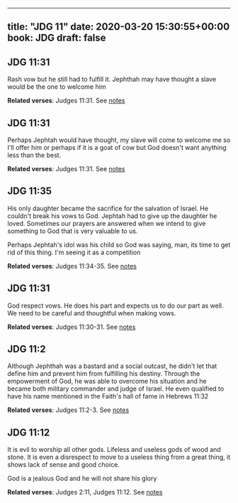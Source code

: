 
---
title: "JDG 11"
date: 2020-03-20 15:30:55+00:00
book: JDG
draft: false
---

## JDG 11:31

Rash vow but he still had to fulfill it. Jephthah may have thought a slave would be the one to welcome him

**Related verses**: Judges 11:31. See [notes](https://my.bible.com/notes/3389519865093808847)


## JDG 11:31

Perhaps Jephtah would have thought, my slave will come to welcome me so I'll offer him or perhaps if it is a goat of cow but God doesn't want anything less than the best.

**Related verses**: Judges 11:31. See [notes](https://my.bible.com/notes/2600376389962818548)


## JDG 11:35

His only daughter became the sacrifice for the salvation of Israel. He couldn't break his vows to God. Jephtah had to give up the daughter he loved. Sometimes our prayers are answered when we intend to give something to God that is very valuable to us.

Perhaps Jephtah's idol was his child so God was saying, man, its time to get rid of this thing. I'm seeing it as a competition

**Related verses**: Judges 11:34-35. See [notes](https://my.bible.com/notes/2600374272636216302)


## JDG 11:31

God respect vows. He does his part and expects us to do our part as well. We need to be careful and thoughtful when making vows.

**Related verses**: Judges 11:30-31. See [notes](https://my.bible.com/notes/2600370736032637925)


## JDG 11:2

Although Jephthah was a bastard and a social outcast, he didn't let that define him and prevent him from fulfilling his destiny. Through the empowerment of God, he was able to overcome his situation and he became both military commander and judge of Israel. He even qualified to have his name mentioned in the Faith's hall of fame in Hebrews 11:32

**Related verses**: Judges 11:2-3. See [notes](https://my.bible.com/notes/2600365541118698456)


## JDG 11:12

It is evil to worship all other gods. Lifeless and useless gods of wood and stone. It is even a disrespect to move to a useless thing from a great thing, it shows lack of sense and good choice.

God is a jealous God and he will not share his glory

**Related verses**: Judges 2:11, Judges 11:12. See [notes](https://my.bible.com/notes/2586132740198621447)

